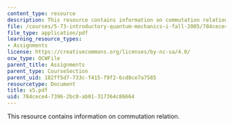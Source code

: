 ```yaml
---
content_type: resource
description: This resource contains information on commutation relation.
file: /courses/5-73-introductory-quantum-mechanics-i-fall-2005/784cece473962bc0ab01317364c86664_s5.pdf
file_type: application/pdf
learning_resource_types:
- Assignments
license: https://creativecommons.org/licenses/by-nc-sa/4.0/
ocw_type: OCWFile
parent_title: Assignments
parent_type: CourseSection
parent_uid: 182ff5d7-733c-f415-f9f2-6cd8ce7a7585
resourcetype: Document
title: s5.pdf
uid: 784cece4-7396-2bc0-ab01-317364c86664
---
```

This resource contains information on commutation relation.